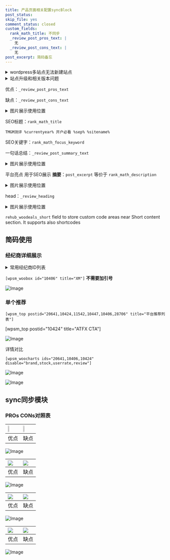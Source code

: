 ```yaml
---
title: 产品页面相关配置syncBlock
post_status: 
skip_file: yes
comment_status: closed
custom_fields:
  rank_math_title: 不同步
  _review_post_pros_text: |
    无
  _review_post_cons_text: |
    无
post_excerpt: 简码备忘
---
```

<details><summary>wordpress多站点无法新建站点</summary>

<li>和报错需要清理cookies一样的原因</li>
<li>wp-config.php里面<code>define( 'SUBDOMAIN_INSTALL', false );//子域名安装</code></li>
<li>新建子站点是用<code>define( 'SUBDOMAIN_INSTALL', true);//子域名安装</code> 完成以后，改成<code>false</code></li>
</details>

<details><summary>站点升级和相关版本问题</summary>

<p>wordpress：5.9.9
woocommerce：7.5.1
出现问题的地方：主题选项里面>><strong>Product layout >>compact style</strong></p>
<p>如何出现没有用过的字段 导致无法保存。先导出配置 然后进行修改，后面再次恢复即可。</p>
<p>出现部分字段无法显示时，需要返回默认布局后，对产品进行保存就好了。</p>
<p></p>
</details>

优点：`_review_post_pros_text`

缺点：`_review_post_cons_text`

<details><summary>图片展示使用位置</summary>

<img src="https://prod-files-secure.s3.us-west-2.amazonaws.com/39ed1227-6d7d-4570-be36-9ccd4a2c4241/f51d3d83-55d4-4bdf-9604-f37ec77ab556/Untitled.png?X-Amz-Algorithm=AWS4-HMAC-SHA256&X-Amz-Content-Sha256=UNSIGNED-PAYLOAD&X-Amz-Credential=ASIAZI2LB46665SDH6AC%2F20250329%2Fus-west-2%2Fs3%2Faws4_request&X-Amz-Date=20250329T105517Z&X-Amz-Expires=3600&X-Amz-Security-Token=IQoJb3JpZ2luX2VjEAoaCXVzLXdlc3QtMiJGMEQCICKIxPatLSgwzsZpb4kobwECW1C%2FbmMHoup40yVby6RCAiBbPW%2FZyesjU9TSa3Q8uyQ19dWu28EzIAhHD8irtzrm1yr%2FAwhzEAAaDDYzNzQyMzE4MzgwNSIM%2FX0AJ%2B75zDW%2FbI43KtwDvpxKQkKlOui2IN4PiAI%2FIjzfyuerlxA4jsljl%2B%2BhX9FPDEupUx1%2Fs93wagt8YgBT05AplxFLJl0lZdwgUJB86VioZ1ZvdMWWebXAoY4RvHFljx0f53LQ0DiyEl5RB%2BZEf2RhiGY5KHhBfuyFj1Efr7JXD3X2s%2BZVqS8JM%2FuvyWlrpHiulKTfgUO7%2B5PYc0boryKDTLypMf%2BUyBWC2uaAWwPOfaX%2FgVVkGnN9GeVlrPxQG8qEgx4Asaa0fHJbBlVQnSZnAwKyyAvbCQwlsGF3F0aC2TPy%2BKI2GCG4B%2F6BioBNdDJdTGodMlQHgzT4LyA1rvtH8%2FUITV1kKUa5ASDwGDeFdFfLbLBAk7mAYR6PjURfKijO%2B9ejaLN%2FwImthck4q7d%2FvwMiTnll2YlDzO4xdfvnwqn2voVuRQlqBjx%2Bm8Z6QNlFhJzmm1sj6FeTodICPK4e2%2BZ8uhCbvPD%2FCnslYm%2BL1EQggA9%2Fwq4vc7%2Bt%2FrJKVLAzziq%2FdAiZSYqUVoPi6X51ss3dyum8Xde%2BCFL%2BOjpz3qn9EDsLUc1AQUJWGDHVIEdhnTBpzNAOxKNkHS3gofe6as3j7hUebXlFZ9kpPDcLLLuZtb%2BZESJCShdY3h6X6hK1oKrDbbbmKTkwpIqfvwY6pgGD3dm64Ns8GQ%2B0cDzAfN8w9AjIKKqNaHDMk%2FJpSUGiylqdin0N5VzDeBl0dzgBB1F1G0x3oExDyqqADTS%2FSuyeIXYbgBWx3cIJVSUAq3O%2BmNlO%2FmXbqSQYp6XXKt1S0s2bThy3Rgw1K9hwIvP205QcP5Y5jdoimNsP2eUgDbY7OkogsXIMz8n9AklKumrUmJpHzhAg52yZNP4Yd5xZ69%2BnHNPNrZl%2F&X-Amz-Signature=9e134916da72a1db65776b1c2d0467c6c6d88dc63c11a4d6bb737f17e44a6a31&X-Amz-SignedHeaders=host&x-id=GetObject" alt="Image">
</details>

SEO标题：`rank_math_title`

`TMGM测评 %currentyear% 开户必看 %sep% %sitename%`

SEO关键字：`rank_math_focus_keyword`

一句话总结：`_review_post_summary_text`

<details><summary>图片展示使用位置</summary>

<img src="https://prod-files-secure.s3.us-west-2.amazonaws.com/39ed1227-6d7d-4570-be36-9ccd4a2c4241/4b96a922-296c-4f4e-8630-d1c870cbce01/Untitled.png?X-Amz-Algorithm=AWS4-HMAC-SHA256&X-Amz-Content-Sha256=UNSIGNED-PAYLOAD&X-Amz-Credential=ASIAZI2LB4663INYD47G%2F20250329%2Fus-west-2%2Fs3%2Faws4_request&X-Amz-Date=20250329T105517Z&X-Amz-Expires=3600&X-Amz-Security-Token=IQoJb3JpZ2luX2VjEAsaCXVzLXdlc3QtMiJHMEUCIQCWxY4jikKaLzg8WJg9mD5vabj%2FU%2FBvxs7cPsXc%2F70J%2BAIgRh%2Bbx3nQDsRJYnPrqY01kXpSdx17mNvdef2FAab512cq%2FwMIdBAAGgw2Mzc0MjMxODM4MDUiDDU7Sevpe%2BHeqGqfKyrcA9FifCS5bTL9s5ytuSl7F5FjQL8tFExEdbVGI2aorriBBZcYdtFlmwuPRm3vM%2BZumxU3d1XU9Bi%2BfnSbFgFLNtYM9Rd76ZF%2F8U7eK0fXEgvc002nzoM4hILXfVmSmpjCKI75jCmdmKa%2BmylLTGy0EN6tJujN6eGtjUeFlIwWgcHujTCEtAJe5le3FiNqKHQxfnKvYfDvILsP8wadEMayawT2gGGJrsn9jDTcYK%2FNUGJQW%2FT2cNkhka7P0EPcjrXedKNND1Ull1hILKZdk1Gnm%2Bc%2FP3JVcnvc06JLyeJZ%2Fw4NzgSOAWuYy1Zk9E0UXJE90l%2B5QyXbAHovXrHLrXByjG1g6W%2FSke%2F7kUkz7XjhHyEqlIbWqhSa8OdYVKa%2BaKC7B8tM4hNgLyIOmHWhUVbfkjZrfh85w2U6ShDdaGt%2BE9f8Vodvl9IPUEDcr7F2qBCnG75rVu%2F1GUEzFMh312Qgmhu80wk886hpjF%2Fj%2BpKaWbOTr5pXJ1nY3%2F7vqp4n2fs8UhDI9Q4qBZd8oAYtv19L%2BZfk2vWRM4ub2QcDZu%2BRAyYls6zvWlPnCV8jNVy91IDzG2uNRHFdh8HaEZP577moZ5Az0yAin9WfAx0rjDFxOjzD0pyLHANCFNZ3ekXyMISXn78GOqUBXmRZJB9qgQUaYw%2BngDGmSd20effpRaWOgi3d6622a7hCVTqjrvj6CoyZSzrOOqwPzAHyxQtj3ATeBIuluE4Z01ycFgNDQEqShwgRGWL7opko0aWVdXJpSByySZzU49RQcu%2BL%2Br%2F2Ahe%2BjA%2FIMgif2OyzYFHgdcrSGX%2B6D%2BcLvaEcRVL7YnkQmvR40EVCofzXhKr5DQxvT6B5w%2FTk6Wf92leEFe%2FX&X-Amz-Signature=cbbf63b4a62d93cb443006ffba8ccb344664e58a4b8e79e177170a9ce17164d0&X-Amz-SignedHeaders=host&x-id=GetObject" alt="Image">
</details>

平台亮点 用于SEO展示 **摘要**：`post_excerpt`  等价于 `rank_math_description`

<details><summary>图片展示使用位置</summary>

<img src="https://prod-files-secure.s3.us-west-2.amazonaws.com/39ed1227-6d7d-4570-be36-9ccd4a2c4241/1ee11f63-b60a-4dfe-a7a7-d58ff23b5d88/Untitled.png?X-Amz-Algorithm=AWS4-HMAC-SHA256&X-Amz-Content-Sha256=UNSIGNED-PAYLOAD&X-Amz-Credential=ASIAZI2LB466VR7MLRR7%2F20250329%2Fus-west-2%2Fs3%2Faws4_request&X-Amz-Date=20250329T105517Z&X-Amz-Expires=3600&X-Amz-Security-Token=IQoJb3JpZ2luX2VjEAoaCXVzLXdlc3QtMiJHMEUCIQDCCbmroTbOK2OrBuhBqAVD7HWMHrFX2ud8QH%2FDTMFuHQIgQNmOya856GKTdblrciEsVvKW7n78u5h5%2B072llLlpJUq%2FwMIcxAAGgw2Mzc0MjMxODM4MDUiDBmTrS2z2CBHXlUfzSrcA5cpkAWQnFIP6ZGZu1k2ogcARZwRowECeqcl7KNaESPHaAI1fuRFTpUI45jVNtXlBdTR83eZtlrggk5mxfSVtYaUxzRXNp%2B5%2B9D7v9I5LE%2FtDsmu7DLke8ZfHqDdSsVIjnUxEBQ%2BRwmQmM0dY6xvGrALt67OjRrB5m2IzTkDC9FVUNHRfoMINGFz7NYJzbWb4YMP3PtEvXXrrZ71QgT%2Fnk3RhPpPDndEvtHtwRdFHCy%2BbZ34nhfDfCojK8YXWiAsw%2BZRB8ugnFML7WZOjk1te8gd4KatKbLwBzX2mTGnHdh%2BXVP41u9Z3Z6qTPqXxJinDAWRSpFOLgbiYm%2BEjKMnxTTHjdKaZbNkbXSNA3jm%2BIqolhB6UbjufHj4PgsbwIgFNAr2C4PkZzw%2BVOrwM2qyIOm5vCDDe19JdolAtv31VZKzeV%2BxhmFk0Dp0QUxN2W7BZz4HcNFP8qTNQuk1T5yFn0OMyeAchruom93BoY13lSHiFI58tA3OeIsj8m5tECwVKSfHRCH6qvhgccWEchCZmwfTMlLaKNW3J8Q9pQ9%2BQ6MS93xX6Rj1Z2lgzO9XpQe%2FiDEHFRt%2Bric6c2hzWnVlIKJi%2F6JdkYA45GgTtya1%2BOd4RvzFHJfzUDxgROgmMOuKn78GOqUBTlDo5bpmq90iXvOR3yAu06iaV48vDdZOAJ9ifAwiq%2F2HG3ZQ2up8JGWg9GFmw9WDf9Rc31kTYaHKRmZLk9UOQ9Gvt8%2F%2BNAsS%2BRZ2DT%2Fy1Kv1%2BKmEI9X%2F8%2FppgOzEj4ibnkQXjBOADKHgMEEuWxNC3MHzE8AYz%2Brj2fEZ7zQVdVQfseAekkl4hjOvPWOBmrS4YGR3eTyVKZbdLIeVLJuPAD5EMI50&X-Amz-Signature=1f79c3d8499480fa120cdc9115b34a01caff503bbfe7b5ccba53ec5ed6c2c9c9&X-Amz-SignedHeaders=host&x-id=GetObject" alt="Image">
<img src="https://prod-files-secure.s3.us-west-2.amazonaws.com/39ed1227-6d7d-4570-be36-9ccd4a2c4241/ad4118b5-78d8-4fbe-801e-3b29b5d99c01/Untitled.png?X-Amz-Algorithm=AWS4-HMAC-SHA256&X-Amz-Content-Sha256=UNSIGNED-PAYLOAD&X-Amz-Credential=ASIAZI2LB466VR7MLRR7%2F20250329%2Fus-west-2%2Fs3%2Faws4_request&X-Amz-Date=20250329T105517Z&X-Amz-Expires=3600&X-Amz-Security-Token=IQoJb3JpZ2luX2VjEAoaCXVzLXdlc3QtMiJHMEUCIQDCCbmroTbOK2OrBuhBqAVD7HWMHrFX2ud8QH%2FDTMFuHQIgQNmOya856GKTdblrciEsVvKW7n78u5h5%2B072llLlpJUq%2FwMIcxAAGgw2Mzc0MjMxODM4MDUiDBmTrS2z2CBHXlUfzSrcA5cpkAWQnFIP6ZGZu1k2ogcARZwRowECeqcl7KNaESPHaAI1fuRFTpUI45jVNtXlBdTR83eZtlrggk5mxfSVtYaUxzRXNp%2B5%2B9D7v9I5LE%2FtDsmu7DLke8ZfHqDdSsVIjnUxEBQ%2BRwmQmM0dY6xvGrALt67OjRrB5m2IzTkDC9FVUNHRfoMINGFz7NYJzbWb4YMP3PtEvXXrrZ71QgT%2Fnk3RhPpPDndEvtHtwRdFHCy%2BbZ34nhfDfCojK8YXWiAsw%2BZRB8ugnFML7WZOjk1te8gd4KatKbLwBzX2mTGnHdh%2BXVP41u9Z3Z6qTPqXxJinDAWRSpFOLgbiYm%2BEjKMnxTTHjdKaZbNkbXSNA3jm%2BIqolhB6UbjufHj4PgsbwIgFNAr2C4PkZzw%2BVOrwM2qyIOm5vCDDe19JdolAtv31VZKzeV%2BxhmFk0Dp0QUxN2W7BZz4HcNFP8qTNQuk1T5yFn0OMyeAchruom93BoY13lSHiFI58tA3OeIsj8m5tECwVKSfHRCH6qvhgccWEchCZmwfTMlLaKNW3J8Q9pQ9%2BQ6MS93xX6Rj1Z2lgzO9XpQe%2FiDEHFRt%2Bric6c2hzWnVlIKJi%2F6JdkYA45GgTtya1%2BOd4RvzFHJfzUDxgROgmMOuKn78GOqUBTlDo5bpmq90iXvOR3yAu06iaV48vDdZOAJ9ifAwiq%2F2HG3ZQ2up8JGWg9GFmw9WDf9Rc31kTYaHKRmZLk9UOQ9Gvt8%2F%2BNAsS%2BRZ2DT%2Fy1Kv1%2BKmEI9X%2F8%2FppgOzEj4ibnkQXjBOADKHgMEEuWxNC3MHzE8AYz%2Brj2fEZ7zQVdVQfseAekkl4hjOvPWOBmrS4YGR3eTyVKZbdLIeVLJuPAD5EMI50&X-Amz-Signature=e691012c2e2a77046fce8c9db8fb73bebec898983a49d11a8f27861b6885c29b&X-Amz-SignedHeaders=host&x-id=GetObject" alt="Image">
<img src="https://prod-files-secure.s3.us-west-2.amazonaws.com/39ed1227-6d7d-4570-be36-9ccd4a2c4241/a38cf7c9-a79c-4b64-9e94-13589fe0758b/Untitled.png?X-Amz-Algorithm=AWS4-HMAC-SHA256&X-Amz-Content-Sha256=UNSIGNED-PAYLOAD&X-Amz-Credential=ASIAZI2LB466VR7MLRR7%2F20250329%2Fus-west-2%2Fs3%2Faws4_request&X-Amz-Date=20250329T105517Z&X-Amz-Expires=3600&X-Amz-Security-Token=IQoJb3JpZ2luX2VjEAoaCXVzLXdlc3QtMiJHMEUCIQDCCbmroTbOK2OrBuhBqAVD7HWMHrFX2ud8QH%2FDTMFuHQIgQNmOya856GKTdblrciEsVvKW7n78u5h5%2B072llLlpJUq%2FwMIcxAAGgw2Mzc0MjMxODM4MDUiDBmTrS2z2CBHXlUfzSrcA5cpkAWQnFIP6ZGZu1k2ogcARZwRowECeqcl7KNaESPHaAI1fuRFTpUI45jVNtXlBdTR83eZtlrggk5mxfSVtYaUxzRXNp%2B5%2B9D7v9I5LE%2FtDsmu7DLke8ZfHqDdSsVIjnUxEBQ%2BRwmQmM0dY6xvGrALt67OjRrB5m2IzTkDC9FVUNHRfoMINGFz7NYJzbWb4YMP3PtEvXXrrZ71QgT%2Fnk3RhPpPDndEvtHtwRdFHCy%2BbZ34nhfDfCojK8YXWiAsw%2BZRB8ugnFML7WZOjk1te8gd4KatKbLwBzX2mTGnHdh%2BXVP41u9Z3Z6qTPqXxJinDAWRSpFOLgbiYm%2BEjKMnxTTHjdKaZbNkbXSNA3jm%2BIqolhB6UbjufHj4PgsbwIgFNAr2C4PkZzw%2BVOrwM2qyIOm5vCDDe19JdolAtv31VZKzeV%2BxhmFk0Dp0QUxN2W7BZz4HcNFP8qTNQuk1T5yFn0OMyeAchruom93BoY13lSHiFI58tA3OeIsj8m5tECwVKSfHRCH6qvhgccWEchCZmwfTMlLaKNW3J8Q9pQ9%2BQ6MS93xX6Rj1Z2lgzO9XpQe%2FiDEHFRt%2Bric6c2hzWnVlIKJi%2F6JdkYA45GgTtya1%2BOd4RvzFHJfzUDxgROgmMOuKn78GOqUBTlDo5bpmq90iXvOR3yAu06iaV48vDdZOAJ9ifAwiq%2F2HG3ZQ2up8JGWg9GFmw9WDf9Rc31kTYaHKRmZLk9UOQ9Gvt8%2F%2BNAsS%2BRZ2DT%2Fy1Kv1%2BKmEI9X%2F8%2FppgOzEj4ibnkQXjBOADKHgMEEuWxNC3MHzE8AYz%2Brj2fEZ7zQVdVQfseAekkl4hjOvPWOBmrS4YGR3eTyVKZbdLIeVLJuPAD5EMI50&X-Amz-Signature=48529ea374d38f3650b2803086f4f779c48d55475d7e4dc4f77ab2e6b112acfc&X-Amz-SignedHeaders=host&x-id=GetObject" alt="Image">
<img src="https://prod-files-secure.s3.us-west-2.amazonaws.com/39ed1227-6d7d-4570-be36-9ccd4a2c4241/7da6fc1e-d2ac-42ae-8c75-cb5749aa18f6/Untitled.png?X-Amz-Algorithm=AWS4-HMAC-SHA256&X-Amz-Content-Sha256=UNSIGNED-PAYLOAD&X-Amz-Credential=ASIAZI2LB466VR7MLRR7%2F20250329%2Fus-west-2%2Fs3%2Faws4_request&X-Amz-Date=20250329T105517Z&X-Amz-Expires=3600&X-Amz-Security-Token=IQoJb3JpZ2luX2VjEAoaCXVzLXdlc3QtMiJHMEUCIQDCCbmroTbOK2OrBuhBqAVD7HWMHrFX2ud8QH%2FDTMFuHQIgQNmOya856GKTdblrciEsVvKW7n78u5h5%2B072llLlpJUq%2FwMIcxAAGgw2Mzc0MjMxODM4MDUiDBmTrS2z2CBHXlUfzSrcA5cpkAWQnFIP6ZGZu1k2ogcARZwRowECeqcl7KNaESPHaAI1fuRFTpUI45jVNtXlBdTR83eZtlrggk5mxfSVtYaUxzRXNp%2B5%2B9D7v9I5LE%2FtDsmu7DLke8ZfHqDdSsVIjnUxEBQ%2BRwmQmM0dY6xvGrALt67OjRrB5m2IzTkDC9FVUNHRfoMINGFz7NYJzbWb4YMP3PtEvXXrrZ71QgT%2Fnk3RhPpPDndEvtHtwRdFHCy%2BbZ34nhfDfCojK8YXWiAsw%2BZRB8ugnFML7WZOjk1te8gd4KatKbLwBzX2mTGnHdh%2BXVP41u9Z3Z6qTPqXxJinDAWRSpFOLgbiYm%2BEjKMnxTTHjdKaZbNkbXSNA3jm%2BIqolhB6UbjufHj4PgsbwIgFNAr2C4PkZzw%2BVOrwM2qyIOm5vCDDe19JdolAtv31VZKzeV%2BxhmFk0Dp0QUxN2W7BZz4HcNFP8qTNQuk1T5yFn0OMyeAchruom93BoY13lSHiFI58tA3OeIsj8m5tECwVKSfHRCH6qvhgccWEchCZmwfTMlLaKNW3J8Q9pQ9%2BQ6MS93xX6Rj1Z2lgzO9XpQe%2FiDEHFRt%2Bric6c2hzWnVlIKJi%2F6JdkYA45GgTtya1%2BOd4RvzFHJfzUDxgROgmMOuKn78GOqUBTlDo5bpmq90iXvOR3yAu06iaV48vDdZOAJ9ifAwiq%2F2HG3ZQ2up8JGWg9GFmw9WDf9Rc31kTYaHKRmZLk9UOQ9Gvt8%2F%2BNAsS%2BRZ2DT%2Fy1Kv1%2BKmEI9X%2F8%2FppgOzEj4ibnkQXjBOADKHgMEEuWxNC3MHzE8AYz%2Brj2fEZ7zQVdVQfseAekkl4hjOvPWOBmrS4YGR3eTyVKZbdLIeVLJuPAD5EMI50&X-Amz-Signature=75e5f9117c420f9c7b5c5a4c6e8aa985c57c8121e112eee60b22ef1df9efc93e&X-Amz-SignedHeaders=host&x-id=GetObject" alt="Image">
<img src="https://prod-files-secure.s3.us-west-2.amazonaws.com/39ed1227-6d7d-4570-be36-9ccd4a2c4241/7e97f40a-eaee-47f5-b2f9-475f96808fa7/Untitled.png?X-Amz-Algorithm=AWS4-HMAC-SHA256&X-Amz-Content-Sha256=UNSIGNED-PAYLOAD&X-Amz-Credential=ASIAZI2LB466VR7MLRR7%2F20250329%2Fus-west-2%2Fs3%2Faws4_request&X-Amz-Date=20250329T105517Z&X-Amz-Expires=3600&X-Amz-Security-Token=IQoJb3JpZ2luX2VjEAoaCXVzLXdlc3QtMiJHMEUCIQDCCbmroTbOK2OrBuhBqAVD7HWMHrFX2ud8QH%2FDTMFuHQIgQNmOya856GKTdblrciEsVvKW7n78u5h5%2B072llLlpJUq%2FwMIcxAAGgw2Mzc0MjMxODM4MDUiDBmTrS2z2CBHXlUfzSrcA5cpkAWQnFIP6ZGZu1k2ogcARZwRowECeqcl7KNaESPHaAI1fuRFTpUI45jVNtXlBdTR83eZtlrggk5mxfSVtYaUxzRXNp%2B5%2B9D7v9I5LE%2FtDsmu7DLke8ZfHqDdSsVIjnUxEBQ%2BRwmQmM0dY6xvGrALt67OjRrB5m2IzTkDC9FVUNHRfoMINGFz7NYJzbWb4YMP3PtEvXXrrZ71QgT%2Fnk3RhPpPDndEvtHtwRdFHCy%2BbZ34nhfDfCojK8YXWiAsw%2BZRB8ugnFML7WZOjk1te8gd4KatKbLwBzX2mTGnHdh%2BXVP41u9Z3Z6qTPqXxJinDAWRSpFOLgbiYm%2BEjKMnxTTHjdKaZbNkbXSNA3jm%2BIqolhB6UbjufHj4PgsbwIgFNAr2C4PkZzw%2BVOrwM2qyIOm5vCDDe19JdolAtv31VZKzeV%2BxhmFk0Dp0QUxN2W7BZz4HcNFP8qTNQuk1T5yFn0OMyeAchruom93BoY13lSHiFI58tA3OeIsj8m5tECwVKSfHRCH6qvhgccWEchCZmwfTMlLaKNW3J8Q9pQ9%2BQ6MS93xX6Rj1Z2lgzO9XpQe%2FiDEHFRt%2Bric6c2hzWnVlIKJi%2F6JdkYA45GgTtya1%2BOd4RvzFHJfzUDxgROgmMOuKn78GOqUBTlDo5bpmq90iXvOR3yAu06iaV48vDdZOAJ9ifAwiq%2F2HG3ZQ2up8JGWg9GFmw9WDf9Rc31kTYaHKRmZLk9UOQ9Gvt8%2F%2BNAsS%2BRZ2DT%2Fy1Kv1%2BKmEI9X%2F8%2FppgOzEj4ibnkQXjBOADKHgMEEuWxNC3MHzE8AYz%2Brj2fEZ7zQVdVQfseAekkl4hjOvPWOBmrS4YGR3eTyVKZbdLIeVLJuPAD5EMI50&X-Amz-Signature=37b831e462705c95960b14139cd3291ff06d155fb6df3e777fa5828024d9fec2&X-Amz-SignedHeaders=host&x-id=GetObject" alt="Image">
</details>

head：`_review_heading`

<details><summary>图片展示使用位置</summary>

<img src="https://prod-files-secure.s3.us-west-2.amazonaws.com/39ed1227-6d7d-4570-be36-9ccd4a2c4241/3a4650ad-9887-415c-889a-edd51fa54f27/Untitled.png?X-Amz-Algorithm=AWS4-HMAC-SHA256&X-Amz-Content-Sha256=UNSIGNED-PAYLOAD&X-Amz-Credential=ASIAZI2LB4663HD3UBLY%2F20250329%2Fus-west-2%2Fs3%2Faws4_request&X-Amz-Date=20250329T105517Z&X-Amz-Expires=3600&X-Amz-Security-Token=IQoJb3JpZ2luX2VjEAoaCXVzLXdlc3QtMiJIMEYCIQCK0%2FHfNDwEK3HEar4DHdxTUimGMb%2ByL4QgBh5LiVTHHAIhANXXlUV%2BBTJMm7Nn6nM3PB4FhefWPU3FnTOcnPKFuDo2Kv8DCHMQABoMNjM3NDIzMTgzODA1IgyaRFXxlC%2ByHPzeqlIq3ANlEpCBb3GqbmD3L7DAHxt72W6eFKWhG0rOUL4bl%2F45%2FVK44rJplcr3Rc%2Bq1VuFMgyd3fzPluVRAz51uPLcj9oRS1HV3uHqDrwrNrPTkkHUyTkicFQAQHcvXXMyBe8p%2FES2UPlpUEXvpBc9LGb68dAK3gff8lywrVDjIO4TKn4H8XuLCaeUV7e5CRRjT6mw%2FWT0MbSchk793B3QPRFhM25EOPhWlBR2Ar%2BQHSBn4U03r08Omm6WmRexGZ3%2FCzu%2B9%2F8PlEvrNYBIP3L1UMPEO46Wn8o6M2N%2BUpU7VCZ18T3ojKh03qbx7DJM5fDoICKzBESpZoH14FKplrM0MkkQyskeyjl9gpJb9Pa%2BNSFSwNjYjDwXPQAzv0O6%2BthVKLadgAiqlPXl2Fizh7DEHYI%2FKOSVkkAsnnd7sjAKDjC6%2FFpebsvw%2FiR3l8wYdDFDReGLgHSZW7aUbhyVbEKBBn4Z%2BOEva6k8H%2Bcm1A9yL5I5DX8osasDY0gjg8fzgbyszLlyUlhHc1yV4%2FOJ2rwSCOH7hpWgzLCnF6rp89b5UAd9D28YY3I5NwL3aVmDYwTRtYj%2FxKqcrSN%2Fa61v1jigheuROvJvs9fI9x6sdwTlsomH25esvzfhtRErBjH48G0LoTC3ip%2B%2FBjqkAV%2FBysn80pe73ees%2BGD35A%2BM8g9Cuzvi4D1aLtrNnZLTUXQJYNZyTdgDgZeyEWwRXjk0KoKQ6WX8QPHmoCSSD5Aq%2FSx6TKpZZtnKt05h9Y6j2fIDY%2BOc9iw7JyHYQ%2B6eZUC7fxrWe%2BZqUCtq%2FPV%2F8GQyUDcmGAc%2Bm14FnyUe0qdRqMLl5m%2Bayp6yAMulvhkUc5VXu%2B%2Bqlsc6kl%2FUSf%2FdGMZbzpuO&X-Amz-Signature=9f4542c08d55e147f70b8e788cadce2aad6368d80d6eb338e4264aab8a1a11e1&X-Amz-SignedHeaders=host&x-id=GetObject" alt="Image">
</details>

`rehub_woodeals_short`	field to store custom code areas near Short content section. It supports also shortcodes



## 简码使用

### 经纪商详细展示

<details><summary>常用经纪商ID列表</summary>

<pre><code class="php">嘉盛 ===> 20641  [wpsm_woobox id="20641" title="嘉盛"]
易信easymarkets ===> 11542  [wpsm_woobox id="11542" title="易信easymarkets"]
ATFX外汇 ===> 10424  [wpsm_woobox id="10424" title="ATFX"]
XM ===> 10406  [wpsm_woobox id="10406" title="XM"]
TMGM ===> 29622  [wpsm_woobox id="29622" title="TMGM"]
HYCM ===> 10447  [wpsm_woobox id="10447" title="HYCM"]
fpmarkets澳福外汇 ===> 20639  [wpsm_woobox id="20639" title="fpmarkets澳福外汇"]</code></pre>
</details>

`[wpsm_woobox id="10406" title="XM"]` **不需要加引号**

![Image](https://prod-files-secure.s3.us-west-2.amazonaws.com/39ed1227-6d7d-4570-be36-9ccd4a2c4241/4f898f9d-0fa7-4e43-acd3-ac6bc7be575a/Untitled.png?X-Amz-Algorithm=AWS4-HMAC-SHA256&X-Amz-Content-Sha256=UNSIGNED-PAYLOAD&X-Amz-Credential=ASIAZI2LB466XTNDBBPK%2F20250329%2Fus-west-2%2Fs3%2Faws4_request&X-Amz-Date=20250329T105516Z&X-Amz-Expires=3600&X-Amz-Security-Token=IQoJb3JpZ2luX2VjEAoaCXVzLXdlc3QtMiJHMEUCIQDu5%2FrOHtpqGpU4c2LUtjajB84goiDSU0z8pBqoURgrVQIgFrlybvPPWGN7WOLD4D9GSG4Y%2F0ozTKQ4rIaTgIxgCy0q%2FwMIcxAAGgw2Mzc0MjMxODM4MDUiDIvti9dmQsnbff4lGSrcA4JZTsg4n7u73o8HrnAJ5iN1gxSPcsDz%2FgRVxxdD7rqVAmdGIH3FlCHD9YQAGLfFXCqNY5HttmRV37Fedjw5le3W4SWjT4Ihk6%2Bj36qTwyCtcu0nuCAbzOU7reOM5p52DYW4KvxfR8IlOZiL7PW%2BRem8vVHgCplRBlLi%2FTS8VzozRoVzEBekVzqcaSimra9wEIHf3gbQ9KzQ0Rxy4%2B0p0OVi3tueT4IgxC3kuscUASl7Re6d92tj9Pb6ADs5Dz9jFRF%2Fl9G7ilRo7HEnT0FUdsPX0CSsT563rMBG6FJpTFV6kdQ1%2Fm%2BneuUZZ0i6HK0IksZE%2Fwhc9cZZ6f%2F4qTkd5tJhaoMZK%2Fx3MHu8pY6m%2BmcBTPqOvTRJRthKmL0r3FupW1XwaxHU6jJJ94%2BLGhZAkeQaKUa6W0w%2FEqAttzpG%2BaKMGxwBlEG9HJckvcLXkgUHq9EYNzbm1UGT03Po%2FjIlZOfQ%2FNNyIS6W1P78XB5pi0kgUt5ePw5hIHDWCW7ffMEreWyXPPeGd%2FzCo9AFMH4iMQE9zQrWigvnKDpjHSF3RqhK9XzLcm16z%2F%2FR%2FaapH5lK%2BNMp4iwI6ULTKOI3967IsV4M1u96%2FNo3UuXko8kZD35JIf2kYTibZQZNJ75xMLyLn78GOqUBfy03imBiHai3WhDQ3kJWyyx%2FwyM95RDbokJPH00AeoRedX3UzKIKfQrOQcR%2BKvutAdFnuIdC5TYEUMTirUzVFGl%2B1CuMqTGZfZ4oG4j3%2BDIpHUd%2F5PvtZb9DXekjHvl1vap%2BW6LagjKOt%2FV%2FUgrU4ZEvx4vDybebeSut2C8DUmyEYRe0esJmIWN2u0vdftbchta8y5ZmOmTthHPe5kPszzn7WN%2BL&X-Amz-Signature=5305a79942892f8276a8d829ae33e52ff1814d8336334edafe711c438bd1cfac&X-Amz-SignedHeaders=host&x-id=GetObject)

### 单个推荐
`[wpsm_top postid="20641,10424,11542,10447,10406,28706" title="平台推荐列表"]`

[wpsm_top postid="10424" title="ATFX CTA"]

![Image](https://prod-files-secure.s3.us-west-2.amazonaws.com/39ed1227-6d7d-4570-be36-9ccd4a2c4241/5ac620dc-51a8-48b6-b55d-91f47299193c/Untitled.png?X-Amz-Algorithm=AWS4-HMAC-SHA256&X-Amz-Content-Sha256=UNSIGNED-PAYLOAD&X-Amz-Credential=ASIAZI2LB466XTNDBBPK%2F20250329%2Fus-west-2%2Fs3%2Faws4_request&X-Amz-Date=20250329T105516Z&X-Amz-Expires=3600&X-Amz-Security-Token=IQoJb3JpZ2luX2VjEAoaCXVzLXdlc3QtMiJHMEUCIQDu5%2FrOHtpqGpU4c2LUtjajB84goiDSU0z8pBqoURgrVQIgFrlybvPPWGN7WOLD4D9GSG4Y%2F0ozTKQ4rIaTgIxgCy0q%2FwMIcxAAGgw2Mzc0MjMxODM4MDUiDIvti9dmQsnbff4lGSrcA4JZTsg4n7u73o8HrnAJ5iN1gxSPcsDz%2FgRVxxdD7rqVAmdGIH3FlCHD9YQAGLfFXCqNY5HttmRV37Fedjw5le3W4SWjT4Ihk6%2Bj36qTwyCtcu0nuCAbzOU7reOM5p52DYW4KvxfR8IlOZiL7PW%2BRem8vVHgCplRBlLi%2FTS8VzozRoVzEBekVzqcaSimra9wEIHf3gbQ9KzQ0Rxy4%2B0p0OVi3tueT4IgxC3kuscUASl7Re6d92tj9Pb6ADs5Dz9jFRF%2Fl9G7ilRo7HEnT0FUdsPX0CSsT563rMBG6FJpTFV6kdQ1%2Fm%2BneuUZZ0i6HK0IksZE%2Fwhc9cZZ6f%2F4qTkd5tJhaoMZK%2Fx3MHu8pY6m%2BmcBTPqOvTRJRthKmL0r3FupW1XwaxHU6jJJ94%2BLGhZAkeQaKUa6W0w%2FEqAttzpG%2BaKMGxwBlEG9HJckvcLXkgUHq9EYNzbm1UGT03Po%2FjIlZOfQ%2FNNyIS6W1P78XB5pi0kgUt5ePw5hIHDWCW7ffMEreWyXPPeGd%2FzCo9AFMH4iMQE9zQrWigvnKDpjHSF3RqhK9XzLcm16z%2F%2FR%2FaapH5lK%2BNMp4iwI6ULTKOI3967IsV4M1u96%2FNo3UuXko8kZD35JIf2kYTibZQZNJ75xMLyLn78GOqUBfy03imBiHai3WhDQ3kJWyyx%2FwyM95RDbokJPH00AeoRedX3UzKIKfQrOQcR%2BKvutAdFnuIdC5TYEUMTirUzVFGl%2B1CuMqTGZfZ4oG4j3%2BDIpHUd%2F5PvtZb9DXekjHvl1vap%2BW6LagjKOt%2FV%2FUgrU4ZEvx4vDybebeSut2C8DUmyEYRe0esJmIWN2u0vdftbchta8y5ZmOmTthHPe5kPszzn7WN%2BL&X-Amz-Signature=6a4c8f023d71fee6056c6c4591ab24c941febcdc56069ead6a36034c08a5f5cc&X-Amz-SignedHeaders=host&x-id=GetObject)

详情对比

`[wpsm_woocharts ids="20641,10406,10424" disable="brand,stock,userrate,review"]`

![Image](https://prod-files-secure.s3.us-west-2.amazonaws.com/39ed1227-6d7d-4570-be36-9ccd4a2c4241/bf3ba45f-b9f3-4295-8aef-b4a495fd25f4/Untitled.png?X-Amz-Algorithm=AWS4-HMAC-SHA256&X-Amz-Content-Sha256=UNSIGNED-PAYLOAD&X-Amz-Credential=ASIAZI2LB466XTNDBBPK%2F20250329%2Fus-west-2%2Fs3%2Faws4_request&X-Amz-Date=20250329T105516Z&X-Amz-Expires=3600&X-Amz-Security-Token=IQoJb3JpZ2luX2VjEAoaCXVzLXdlc3QtMiJHMEUCIQDu5%2FrOHtpqGpU4c2LUtjajB84goiDSU0z8pBqoURgrVQIgFrlybvPPWGN7WOLD4D9GSG4Y%2F0ozTKQ4rIaTgIxgCy0q%2FwMIcxAAGgw2Mzc0MjMxODM4MDUiDIvti9dmQsnbff4lGSrcA4JZTsg4n7u73o8HrnAJ5iN1gxSPcsDz%2FgRVxxdD7rqVAmdGIH3FlCHD9YQAGLfFXCqNY5HttmRV37Fedjw5le3W4SWjT4Ihk6%2Bj36qTwyCtcu0nuCAbzOU7reOM5p52DYW4KvxfR8IlOZiL7PW%2BRem8vVHgCplRBlLi%2FTS8VzozRoVzEBekVzqcaSimra9wEIHf3gbQ9KzQ0Rxy4%2B0p0OVi3tueT4IgxC3kuscUASl7Re6d92tj9Pb6ADs5Dz9jFRF%2Fl9G7ilRo7HEnT0FUdsPX0CSsT563rMBG6FJpTFV6kdQ1%2Fm%2BneuUZZ0i6HK0IksZE%2Fwhc9cZZ6f%2F4qTkd5tJhaoMZK%2Fx3MHu8pY6m%2BmcBTPqOvTRJRthKmL0r3FupW1XwaxHU6jJJ94%2BLGhZAkeQaKUa6W0w%2FEqAttzpG%2BaKMGxwBlEG9HJckvcLXkgUHq9EYNzbm1UGT03Po%2FjIlZOfQ%2FNNyIS6W1P78XB5pi0kgUt5ePw5hIHDWCW7ffMEreWyXPPeGd%2FzCo9AFMH4iMQE9zQrWigvnKDpjHSF3RqhK9XzLcm16z%2F%2FR%2FaapH5lK%2BNMp4iwI6ULTKOI3967IsV4M1u96%2FNo3UuXko8kZD35JIf2kYTibZQZNJ75xMLyLn78GOqUBfy03imBiHai3WhDQ3kJWyyx%2FwyM95RDbokJPH00AeoRedX3UzKIKfQrOQcR%2BKvutAdFnuIdC5TYEUMTirUzVFGl%2B1CuMqTGZfZ4oG4j3%2BDIpHUd%2F5PvtZb9DXekjHvl1vap%2BW6LagjKOt%2FV%2FUgrU4ZEvx4vDybebeSut2C8DUmyEYRe0esJmIWN2u0vdftbchta8y5ZmOmTthHPe5kPszzn7WN%2BL&X-Amz-Signature=24591ab34df390c3a5159a817f8e2966ef64804161160e71c2a92b32c09b570a&X-Amz-SignedHeaders=host&x-id=GetObject)

![Image](https://prod-files-secure.s3.us-west-2.amazonaws.com/39ed1227-6d7d-4570-be36-9ccd4a2c4241/30bc56ef-f383-4b48-9768-2ebc9e436ec0/Untitled.png?X-Amz-Algorithm=AWS4-HMAC-SHA256&X-Amz-Content-Sha256=UNSIGNED-PAYLOAD&X-Amz-Credential=ASIAZI2LB466XTNDBBPK%2F20250329%2Fus-west-2%2Fs3%2Faws4_request&X-Amz-Date=20250329T105516Z&X-Amz-Expires=3600&X-Amz-Security-Token=IQoJb3JpZ2luX2VjEAoaCXVzLXdlc3QtMiJHMEUCIQDu5%2FrOHtpqGpU4c2LUtjajB84goiDSU0z8pBqoURgrVQIgFrlybvPPWGN7WOLD4D9GSG4Y%2F0ozTKQ4rIaTgIxgCy0q%2FwMIcxAAGgw2Mzc0MjMxODM4MDUiDIvti9dmQsnbff4lGSrcA4JZTsg4n7u73o8HrnAJ5iN1gxSPcsDz%2FgRVxxdD7rqVAmdGIH3FlCHD9YQAGLfFXCqNY5HttmRV37Fedjw5le3W4SWjT4Ihk6%2Bj36qTwyCtcu0nuCAbzOU7reOM5p52DYW4KvxfR8IlOZiL7PW%2BRem8vVHgCplRBlLi%2FTS8VzozRoVzEBekVzqcaSimra9wEIHf3gbQ9KzQ0Rxy4%2B0p0OVi3tueT4IgxC3kuscUASl7Re6d92tj9Pb6ADs5Dz9jFRF%2Fl9G7ilRo7HEnT0FUdsPX0CSsT563rMBG6FJpTFV6kdQ1%2Fm%2BneuUZZ0i6HK0IksZE%2Fwhc9cZZ6f%2F4qTkd5tJhaoMZK%2Fx3MHu8pY6m%2BmcBTPqOvTRJRthKmL0r3FupW1XwaxHU6jJJ94%2BLGhZAkeQaKUa6W0w%2FEqAttzpG%2BaKMGxwBlEG9HJckvcLXkgUHq9EYNzbm1UGT03Po%2FjIlZOfQ%2FNNyIS6W1P78XB5pi0kgUt5ePw5hIHDWCW7ffMEreWyXPPeGd%2FzCo9AFMH4iMQE9zQrWigvnKDpjHSF3RqhK9XzLcm16z%2F%2FR%2FaapH5lK%2BNMp4iwI6ULTKOI3967IsV4M1u96%2FNo3UuXko8kZD35JIf2kYTibZQZNJ75xMLyLn78GOqUBfy03imBiHai3WhDQ3kJWyyx%2FwyM95RDbokJPH00AeoRedX3UzKIKfQrOQcR%2BKvutAdFnuIdC5TYEUMTirUzVFGl%2B1CuMqTGZfZ4oG4j3%2BDIpHUd%2F5PvtZb9DXekjHvl1vap%2BW6LagjKOt%2FV%2FUgrU4ZEvx4vDybebeSut2C8DUmyEYRe0esJmIWN2u0vdftbchta8y5ZmOmTthHPe5kPszzn7WN%2BL&X-Amz-Signature=9a9e41daf48d5d9667fdefb975506b17919e9ca92502b646e23cdf103f218d91&X-Amz-SignedHeaders=host&x-id=GetObject)

## sync同步模块

### PROs CONs对照表

| <img src="https://cdn.ifttt.fun/gh/jarlin8/OSS@main/icons/customize/pros.svg" height="auto" width="37.3%"> | <img src="https://cdn.ifttt.fun/gh/jarlin8/OSS@main/icons/customize/cons.svg" height="auto" width="28.8%"> |
| :--- | :--- |
| 优点 | 缺点 |

![Image](https://prod-files-secure.s3.us-west-2.amazonaws.com/39ed1227-6d7d-4570-be36-9ccd4a2c4241/8742b755-dfb5-4004-9a5f-d6e561664bd8/Untitled.png?X-Amz-Algorithm=AWS4-HMAC-SHA256&X-Amz-Content-Sha256=UNSIGNED-PAYLOAD&X-Amz-Credential=ASIAZI2LB466XTNDBBPK%2F20250329%2Fus-west-2%2Fs3%2Faws4_request&X-Amz-Date=20250329T105516Z&X-Amz-Expires=3600&X-Amz-Security-Token=IQoJb3JpZ2luX2VjEAoaCXVzLXdlc3QtMiJHMEUCIQDu5%2FrOHtpqGpU4c2LUtjajB84goiDSU0z8pBqoURgrVQIgFrlybvPPWGN7WOLD4D9GSG4Y%2F0ozTKQ4rIaTgIxgCy0q%2FwMIcxAAGgw2Mzc0MjMxODM4MDUiDIvti9dmQsnbff4lGSrcA4JZTsg4n7u73o8HrnAJ5iN1gxSPcsDz%2FgRVxxdD7rqVAmdGIH3FlCHD9YQAGLfFXCqNY5HttmRV37Fedjw5le3W4SWjT4Ihk6%2Bj36qTwyCtcu0nuCAbzOU7reOM5p52DYW4KvxfR8IlOZiL7PW%2BRem8vVHgCplRBlLi%2FTS8VzozRoVzEBekVzqcaSimra9wEIHf3gbQ9KzQ0Rxy4%2B0p0OVi3tueT4IgxC3kuscUASl7Re6d92tj9Pb6ADs5Dz9jFRF%2Fl9G7ilRo7HEnT0FUdsPX0CSsT563rMBG6FJpTFV6kdQ1%2Fm%2BneuUZZ0i6HK0IksZE%2Fwhc9cZZ6f%2F4qTkd5tJhaoMZK%2Fx3MHu8pY6m%2BmcBTPqOvTRJRthKmL0r3FupW1XwaxHU6jJJ94%2BLGhZAkeQaKUa6W0w%2FEqAttzpG%2BaKMGxwBlEG9HJckvcLXkgUHq9EYNzbm1UGT03Po%2FjIlZOfQ%2FNNyIS6W1P78XB5pi0kgUt5ePw5hIHDWCW7ffMEreWyXPPeGd%2FzCo9AFMH4iMQE9zQrWigvnKDpjHSF3RqhK9XzLcm16z%2F%2FR%2FaapH5lK%2BNMp4iwI6ULTKOI3967IsV4M1u96%2FNo3UuXko8kZD35JIf2kYTibZQZNJ75xMLyLn78GOqUBfy03imBiHai3WhDQ3kJWyyx%2FwyM95RDbokJPH00AeoRedX3UzKIKfQrOQcR%2BKvutAdFnuIdC5TYEUMTirUzVFGl%2B1CuMqTGZfZ4oG4j3%2BDIpHUd%2F5PvtZb9DXekjHvl1vap%2BW6LagjKOt%2FV%2FUgrU4ZEvx4vDybebeSut2C8DUmyEYRe0esJmIWN2u0vdftbchta8y5ZmOmTthHPe5kPszzn7WN%2BL&X-Amz-Signature=6b8e619f2f871e0400ff12b30f21c1fe741741715465394eabe2573f2d93812b&X-Amz-SignedHeaders=host&x-id=GetObject)

| <img src="https://cdn.ifttt.fun/gh/jarlin8/OSS@main/icons/customize/pros1.svg" height="auto"> | <img src="https://cdn.ifttt.fun/gh/jarlin8/OSS@main/icons/customize/cons1.svg" height="auto"> |
| :--- | :--- |
| 优点 | 缺点 |

![Image](https://prod-files-secure.s3.us-west-2.amazonaws.com/39ed1227-6d7d-4570-be36-9ccd4a2c4241/806358f8-c9c4-4e17-bb35-c6c76a5397a5/Untitled.png?X-Amz-Algorithm=AWS4-HMAC-SHA256&X-Amz-Content-Sha256=UNSIGNED-PAYLOAD&X-Amz-Credential=ASIAZI2LB466XTNDBBPK%2F20250329%2Fus-west-2%2Fs3%2Faws4_request&X-Amz-Date=20250329T105516Z&X-Amz-Expires=3600&X-Amz-Security-Token=IQoJb3JpZ2luX2VjEAoaCXVzLXdlc3QtMiJHMEUCIQDu5%2FrOHtpqGpU4c2LUtjajB84goiDSU0z8pBqoURgrVQIgFrlybvPPWGN7WOLD4D9GSG4Y%2F0ozTKQ4rIaTgIxgCy0q%2FwMIcxAAGgw2Mzc0MjMxODM4MDUiDIvti9dmQsnbff4lGSrcA4JZTsg4n7u73o8HrnAJ5iN1gxSPcsDz%2FgRVxxdD7rqVAmdGIH3FlCHD9YQAGLfFXCqNY5HttmRV37Fedjw5le3W4SWjT4Ihk6%2Bj36qTwyCtcu0nuCAbzOU7reOM5p52DYW4KvxfR8IlOZiL7PW%2BRem8vVHgCplRBlLi%2FTS8VzozRoVzEBekVzqcaSimra9wEIHf3gbQ9KzQ0Rxy4%2B0p0OVi3tueT4IgxC3kuscUASl7Re6d92tj9Pb6ADs5Dz9jFRF%2Fl9G7ilRo7HEnT0FUdsPX0CSsT563rMBG6FJpTFV6kdQ1%2Fm%2BneuUZZ0i6HK0IksZE%2Fwhc9cZZ6f%2F4qTkd5tJhaoMZK%2Fx3MHu8pY6m%2BmcBTPqOvTRJRthKmL0r3FupW1XwaxHU6jJJ94%2BLGhZAkeQaKUa6W0w%2FEqAttzpG%2BaKMGxwBlEG9HJckvcLXkgUHq9EYNzbm1UGT03Po%2FjIlZOfQ%2FNNyIS6W1P78XB5pi0kgUt5ePw5hIHDWCW7ffMEreWyXPPeGd%2FzCo9AFMH4iMQE9zQrWigvnKDpjHSF3RqhK9XzLcm16z%2F%2FR%2FaapH5lK%2BNMp4iwI6ULTKOI3967IsV4M1u96%2FNo3UuXko8kZD35JIf2kYTibZQZNJ75xMLyLn78GOqUBfy03imBiHai3WhDQ3kJWyyx%2FwyM95RDbokJPH00AeoRedX3UzKIKfQrOQcR%2BKvutAdFnuIdC5TYEUMTirUzVFGl%2B1CuMqTGZfZ4oG4j3%2BDIpHUd%2F5PvtZb9DXekjHvl1vap%2BW6LagjKOt%2FV%2FUgrU4ZEvx4vDybebeSut2C8DUmyEYRe0esJmIWN2u0vdftbchta8y5ZmOmTthHPe5kPszzn7WN%2BL&X-Amz-Signature=21254100cd23c75e51283262f47c336ae33d9d0da6808313e878bc82855f6f53&X-Amz-SignedHeaders=host&x-id=GetObject)

| <img src="https://cdn.ifttt.fun/gh/jarlin8/OSS@main/icons/customize/pros2.svg" height="auto"> | <img src="https://cdn.ifttt.fun/gh/jarlin8/OSS@main/icons/customize/cons2.svg" height="auto"> |
| :--- | :--- |
| 优点 | 缺点 |

![Image](https://prod-files-secure.s3.us-west-2.amazonaws.com/39ed1227-6d7d-4570-be36-9ccd4a2c4241/a9245ec9-70dd-4005-b534-0d54315fc5f3/Untitled.png?X-Amz-Algorithm=AWS4-HMAC-SHA256&X-Amz-Content-Sha256=UNSIGNED-PAYLOAD&X-Amz-Credential=ASIAZI2LB466XTNDBBPK%2F20250329%2Fus-west-2%2Fs3%2Faws4_request&X-Amz-Date=20250329T105516Z&X-Amz-Expires=3600&X-Amz-Security-Token=IQoJb3JpZ2luX2VjEAoaCXVzLXdlc3QtMiJHMEUCIQDu5%2FrOHtpqGpU4c2LUtjajB84goiDSU0z8pBqoURgrVQIgFrlybvPPWGN7WOLD4D9GSG4Y%2F0ozTKQ4rIaTgIxgCy0q%2FwMIcxAAGgw2Mzc0MjMxODM4MDUiDIvti9dmQsnbff4lGSrcA4JZTsg4n7u73o8HrnAJ5iN1gxSPcsDz%2FgRVxxdD7rqVAmdGIH3FlCHD9YQAGLfFXCqNY5HttmRV37Fedjw5le3W4SWjT4Ihk6%2Bj36qTwyCtcu0nuCAbzOU7reOM5p52DYW4KvxfR8IlOZiL7PW%2BRem8vVHgCplRBlLi%2FTS8VzozRoVzEBekVzqcaSimra9wEIHf3gbQ9KzQ0Rxy4%2B0p0OVi3tueT4IgxC3kuscUASl7Re6d92tj9Pb6ADs5Dz9jFRF%2Fl9G7ilRo7HEnT0FUdsPX0CSsT563rMBG6FJpTFV6kdQ1%2Fm%2BneuUZZ0i6HK0IksZE%2Fwhc9cZZ6f%2F4qTkd5tJhaoMZK%2Fx3MHu8pY6m%2BmcBTPqOvTRJRthKmL0r3FupW1XwaxHU6jJJ94%2BLGhZAkeQaKUa6W0w%2FEqAttzpG%2BaKMGxwBlEG9HJckvcLXkgUHq9EYNzbm1UGT03Po%2FjIlZOfQ%2FNNyIS6W1P78XB5pi0kgUt5ePw5hIHDWCW7ffMEreWyXPPeGd%2FzCo9AFMH4iMQE9zQrWigvnKDpjHSF3RqhK9XzLcm16z%2F%2FR%2FaapH5lK%2BNMp4iwI6ULTKOI3967IsV4M1u96%2FNo3UuXko8kZD35JIf2kYTibZQZNJ75xMLyLn78GOqUBfy03imBiHai3WhDQ3kJWyyx%2FwyM95RDbokJPH00AeoRedX3UzKIKfQrOQcR%2BKvutAdFnuIdC5TYEUMTirUzVFGl%2B1CuMqTGZfZ4oG4j3%2BDIpHUd%2F5PvtZb9DXekjHvl1vap%2BW6LagjKOt%2FV%2FUgrU4ZEvx4vDybebeSut2C8DUmyEYRe0esJmIWN2u0vdftbchta8y5ZmOmTthHPe5kPszzn7WN%2BL&X-Amz-Signature=3c205d5f08f12a0261d6fa3695a0e710ac1f2be2856d6a58d2df8022fb8a3c35&X-Amz-SignedHeaders=host&x-id=GetObject)

| <img src="https://cdn.ifttt.fun/gh/jarlin8/OSS@main/icons/customize/pros3.svg" height="auto"> | <img src="https://cdn.ifttt.fun/gh/jarlin8/OSS@main/icons/customize/cons3.svg" height="auto"> |
| :--- | :--- |
| 优点 | 缺点 |

![Image](https://prod-files-secure.s3.us-west-2.amazonaws.com/39ed1227-6d7d-4570-be36-9ccd4a2c4241/e1e580a2-2e5c-4780-9ff4-19c318fc2284/Untitled.png?X-Amz-Algorithm=AWS4-HMAC-SHA256&X-Amz-Content-Sha256=UNSIGNED-PAYLOAD&X-Amz-Credential=ASIAZI2LB466XTNDBBPK%2F20250329%2Fus-west-2%2Fs3%2Faws4_request&X-Amz-Date=20250329T105516Z&X-Amz-Expires=3600&X-Amz-Security-Token=IQoJb3JpZ2luX2VjEAoaCXVzLXdlc3QtMiJHMEUCIQDu5%2FrOHtpqGpU4c2LUtjajB84goiDSU0z8pBqoURgrVQIgFrlybvPPWGN7WOLD4D9GSG4Y%2F0ozTKQ4rIaTgIxgCy0q%2FwMIcxAAGgw2Mzc0MjMxODM4MDUiDIvti9dmQsnbff4lGSrcA4JZTsg4n7u73o8HrnAJ5iN1gxSPcsDz%2FgRVxxdD7rqVAmdGIH3FlCHD9YQAGLfFXCqNY5HttmRV37Fedjw5le3W4SWjT4Ihk6%2Bj36qTwyCtcu0nuCAbzOU7reOM5p52DYW4KvxfR8IlOZiL7PW%2BRem8vVHgCplRBlLi%2FTS8VzozRoVzEBekVzqcaSimra9wEIHf3gbQ9KzQ0Rxy4%2B0p0OVi3tueT4IgxC3kuscUASl7Re6d92tj9Pb6ADs5Dz9jFRF%2Fl9G7ilRo7HEnT0FUdsPX0CSsT563rMBG6FJpTFV6kdQ1%2Fm%2BneuUZZ0i6HK0IksZE%2Fwhc9cZZ6f%2F4qTkd5tJhaoMZK%2Fx3MHu8pY6m%2BmcBTPqOvTRJRthKmL0r3FupW1XwaxHU6jJJ94%2BLGhZAkeQaKUa6W0w%2FEqAttzpG%2BaKMGxwBlEG9HJckvcLXkgUHq9EYNzbm1UGT03Po%2FjIlZOfQ%2FNNyIS6W1P78XB5pi0kgUt5ePw5hIHDWCW7ffMEreWyXPPeGd%2FzCo9AFMH4iMQE9zQrWigvnKDpjHSF3RqhK9XzLcm16z%2F%2FR%2FaapH5lK%2BNMp4iwI6ULTKOI3967IsV4M1u96%2FNo3UuXko8kZD35JIf2kYTibZQZNJ75xMLyLn78GOqUBfy03imBiHai3WhDQ3kJWyyx%2FwyM95RDbokJPH00AeoRedX3UzKIKfQrOQcR%2BKvutAdFnuIdC5TYEUMTirUzVFGl%2B1CuMqTGZfZ4oG4j3%2BDIpHUd%2F5PvtZb9DXekjHvl1vap%2BW6LagjKOt%2FV%2FUgrU4ZEvx4vDybebeSut2C8DUmyEYRe0esJmIWN2u0vdftbchta8y5ZmOmTthHPe5kPszzn7WN%2BL&X-Amz-Signature=be5407cca8b0ae54f8dcb3fc3834a7d8bc62aae875934442061c012d935db447&X-Amz-SignedHeaders=host&x-id=GetObject)